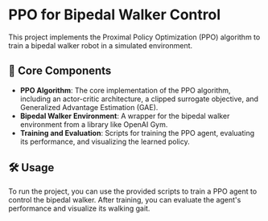 # PPO for Bipedal Walker Control

This project implements the Proximal Policy Optimization (PPO) algorithm to train a bipedal walker robot in a simulated environment.

## 🚀 Core Components

*   **PPO Algorithm**: The core implementation of the PPO algorithm, including an actor-critic architecture, a clipped surrogate objective, and Generalized Advantage Estimation (GAE).
*   **Bipedal Walker Environment**: A wrapper for the bipedal walker environment from a library like OpenAI Gym.
*   **Training and Evaluation**: Scripts for training the PPO agent, evaluating its performance, and visualizing the learned policy.

## 🛠️ Usage

To run the project, you can use the provided scripts to train a PPO agent to control the bipedal walker. After training, you can evaluate the agent's performance and visualize its walking gait.
